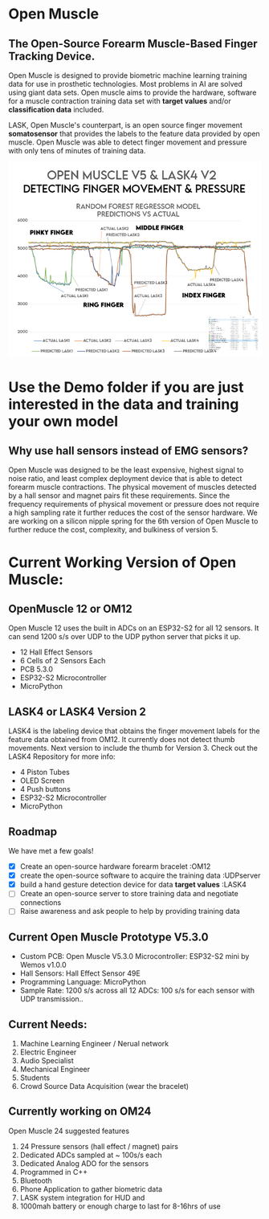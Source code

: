 
# Open Muscle
## The Open-Source Forearm Muscle-Based Finger Tracking Device.

Open Muscle is designed to provide biometric machine learning training data for use in prosthetic technologies. Most problems in AI are solved using giant data sets. Open muscle aims to provide the hardware, software for a muscle contraction training data set with **target values** and/or **classification data** included.

LASK, Open Muscle's counterpart, is an open source finger movement **somatosensor** that provides the labels to the feature data provided by open muscle. Open Muscle was able to detect finger movement and pressure with only tens of minutes of training data.

![Alt text](https://github.com/turfptax/openmuscle/blob/main/images/Results-OM12-Jan-01.jpg?raw=true "OpenMuscle12")

# Use the Demo folder if you are just interested in the data and training your own model

## Why use hall sensors instead of EMG sensors?
Open Muscle was designed to be the least expensive, highest signal to noise ratio, and least complex deployment device that is able to detect forearm muscle contractions.
The physical movement of muscles detected by a hall sensor and magnet pairs fit these requirements. Since the frequency requirements of physical movement or pressure does not require a high sampling rate it further reduces the cost of the sensor hardware.
We are working on a silicon nipple spring for the 6th version of Open Muscle to further reduce the cost, complexity, and bulkiness of version 5.

# Current Working Version of Open Muscle:
## OpenMuscle 12 or OM12
Open Muscle 12 uses the built in ADCs on an ESP32-S2 for all 12 sensors. It can send 1200 s/s over UDP to the UDP python server that picks it up. 
- 12 Hall Effect Sensors
- 6 Cells of 2 Sensors Each
- PCB 5.3.0
- ESP32-S2 Microcontroller
- MicroPython

## LASK4 or LASK4 Version 2
LASK4 is the labeling device that obtains the finger movement labels for the feature data obtained from OM12. It currently does not detect thumb movements. Next version to include the thumb for Version 3. Check out the LASK4 Repository for more info:
- 4 Piston Tubes
- OLED Screen
- 4 Push buttons
- ESP32-S2 Microcontroller
- MicroPython

## **Roadmap**

We have met a few goals!

 - [x] Create an open-source hardware forearm bracelet :OM12 
 - [x] create the open-source software to acquire the training data :UDPserver
 - [x] build a hand gesture detection device for data **target values** :LASK4
 - [ ] Create an open-source server to store training data and negotiate connections
 - [ ] Raise awareness and ask people to help by providing training data

## Current Open Muscle Prototype V5.3.0

 - Custom PCB:  Open Muscle V5.3.0 Microcontroller: ESP32-S2 mini by Wemos v1.0.0
 - Hall Sensors: Hall Effect Sensor 49E
 - Programming Language: MicroPython
 - Sample Rate: 1200 s/s across all 12 ADCs: 100 s/s for each sensor with UDP transmission..

## Current Needs:

1. Machine Learning Engineer / Nerual network
2. Electric Engineer
3. Audio Specialist
4. Mechanical Engineer
5. Students
6. Crowd Source Data Acquisition (wear the bracelet)

## Currently working on OM24
Open Muscle 24 suggested features
1. 24 Pressure sensors (hall effect / magnet) pairs
2. Dedicated ADCs sampled at ~ 100s/s each
3. Dedicated Analog ADO for the sensors
4. Programmed in C++ 
5. Bluetooth
6. Phone Application to gather biometric data
7. LASK system integration for HUD and
8. 1000mah battery or enough charge to last for 8-16hrs of use




